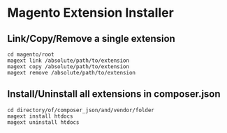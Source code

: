 # Magento Extension Installer


## Link/Copy/Remove a single extension

    cd magento/root
    magext link /absolute/path/to/extension
    magext copy /absolute/path/to/extension
    magext remove /absolute/path/to/extension


## Install/Uninstall all extensions in composer.json

    cd directory/of/composer_json/and/vendor/folder
    magext install htdocs
    magext uninstall htdocs